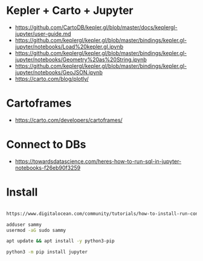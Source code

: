 
# Kepler + Carto + Jupyter

- https://github.com/CartoDB/kepler.gl/blob/master/docs/keplergl-jupyter/user-guide.md
- https://github.com/keplergl/kepler.gl/blob/master/bindings/kepler.gl-jupyter/notebooks/Load%20kepler.gl.ipynb
- https://github.com/keplergl/kepler.gl/blob/master/bindings/kepler.gl-jupyter/notebooks/Geometry%20as%20String.ipynb
- https://github.com/keplergl/kepler.gl/blob/master/bindings/kepler.gl-jupyter/notebooks/GeoJSON.ipynb
- https://carto.com/blog/plotly/

# Cartoframes

- https://carto.com/developers/cartoframes/

# Connect to DBs
- https://towardsdatascience.com/heres-how-to-run-sql-in-jupyter-notebooks-f26eb90f3259


# Install



```bash

https://www.digitalocean.com/community/tutorials/how-to-install-run-connect-to-jupyter-notebook-on-remote-server

adduser sammy
usermod -aG sudo sammy

apt update && apt install -y python3-pip

python3 -m pip install jupyter

```